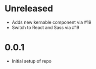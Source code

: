 # Unreleased

- Adds new kernable component via #19
- Switch to React and Sass via #19

# 0.0.1

- Initial setup of repo